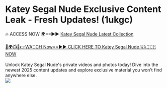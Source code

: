 # Katey Segal Nude Exclusive Content Leak - Fresh Updates! (1ukgc)

🔥 ACCESS NOW 🌍==►► <a href="https://tinyurl.com/2mz8nhtm" rel="nofollow">Katey Segal Nude Latest Collection</a>
<br><br>
[🔴🌍📺📱👉WA𝚃CH Now==►► CLICK HERE TO Katey Segal Nude 𝚆𝙰𝚃𝙲𝙷 NOW](https://tinyurl.com/2mz8nhtm)
<br><br>
Unlock Katey Segal Nude's private videos and photos today! Dive into the newest 2025 content updates and explore exclusive material you won’t find anywhere else.
<br>
<a href="https://tinyurl.com/2mz8nhtm" rel="nofollow" data-target="animated-image.originalLink"><img src="https://camo.githubusercontent.com/8a4f000d20f83aca3bf7ec5f350d767afa0574a8a352519fd8cfa583a6f93a33/68747470733a2f2f692e696d6775722e636f6d2f644a486b345a712e676966" data-canonical-src="https://i.imgur.com/dJHk4Zq.gif" style="max-width: 100%; display: inline-block;" data-target="animated-image.originalImage"></a>
<br>
